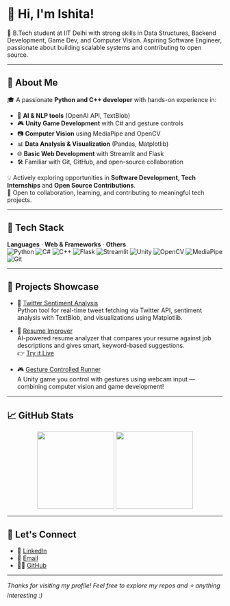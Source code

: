 # 👋 Hi, I'm Ishita!

🎯 B.Tech student at IIT Delhi with strong skills in Data Structures, Backend Development, Game Dev, and Computer Vision. Aspiring Software Engineer, passionate about building scalable systems and contributing to open source.

---

## 🧠 About Me

🎓 A passionate **Python and C++ developer** with hands-on experience in:
- 🧠 **AI & NLP tools** (OpenAI API, TextBlob)
- 🎮 **Unity Game Development** with C# and gesture controls
- 📷 **Computer Vision** using MediaPipe and OpenCV
- 📊 **Data Analysis & Visualization** (Pandas, Matplotlib)
- 🌐 **Basic Web Development** with Streamlit and Flask
- 🛠️ Familiar with Git, GitHub, and open-source collaboration

💡 Actively exploring opportunities in **Software Development**, **Tech Internships** and **Open Source Contributions**.  
🤝 Open to collaboration, learning, and contributing to meaningful tech projects.

---

## 🚀 Tech Stack

**Languages** · **Web & Frameworks** · **Others**  
![Python](https://img.shields.io/badge/-Python-3776AB?logo=python&logoColor=white&style=flat)
![C#](https://img.shields.io/badge/-C%23-239120?logo=c-sharp&logoColor=white&style=flat)
![C++](https://img.shields.io/badge/-C++-00599C?logo=c%2b%2b&logoColor=white&style=flat)
![Flask](https://img.shields.io/badge/-Flask-000000?logo=flask&logoColor=white&style=flat)
![Streamlit](https://img.shields.io/badge/-Streamlit-FF4B4B?logo=streamlit&logoColor=white&style=flat)
![Unity](https://img.shields.io/badge/-Unity-000000?logo=unity&logoColor=white&style=flat)
![OpenCV](https://img.shields.io/badge/-OpenCV-5C3EE8?logo=opencv&logoColor=white&style=flat)
![MediaPipe](https://img.shields.io/badge/-MediaPipe-FF6F00?style=flat)
![Git](https://img.shields.io/badge/-Git-F05032?logo=git&logoColor=white&style=flat)

---

## 🌟 Projects Showcase

- 💬 [Twitter Sentiment Analysis](https://github.com/IsJn-227/twitter-sentiment-analysis)  
    Python tool for real-time tweet fetching via Twitter API, sentiment analysis with TextBlob, and visualizations using Matplotlib.

- 🧠 [Resume Improver](https://github.com/IsJn-227/resume_improver)  
    AI-powered resume analyzer that compares your resume against job descriptions and gives smart, keyword-based suggestions.  
    👉 [Try it Live](https://resumeimprover-ypeot5agzjyl68nudkmqkk.streamlit.app/)
  
- 🎮 [Gesture Controlled Runner](https://github.com/IsJn-227/Gesture_Controlled_Runner)  
    A Unity game you control with gestures using webcam input — combining computer vision and game development!

---

## 📈 GitHub Stats

<p align="center">
  <img src="https://github-readme-stats.vercel.app/api?username=IsJn-227&show_icons=true&theme=radical" height="180"/>
  <img src="https://github-readme-stats.vercel.app/api/top-langs/?username=IsJn-227&layout=compact&theme=radical" height="180"/>
</p>

---

## 🤝 Let's Connect

- 💼 [LinkedIn](https://www.linkedin.com/in/ishita-jain-247isjn/)
- 📧 [Email](mailto:ishjain2712@gmail.com)
- 🧑‍💻 [GitHub](https://github.com/IsJn-227)

---

_Thanks for visiting my profile! Feel free to explore my repos and ⭐ anything interesting :)_
